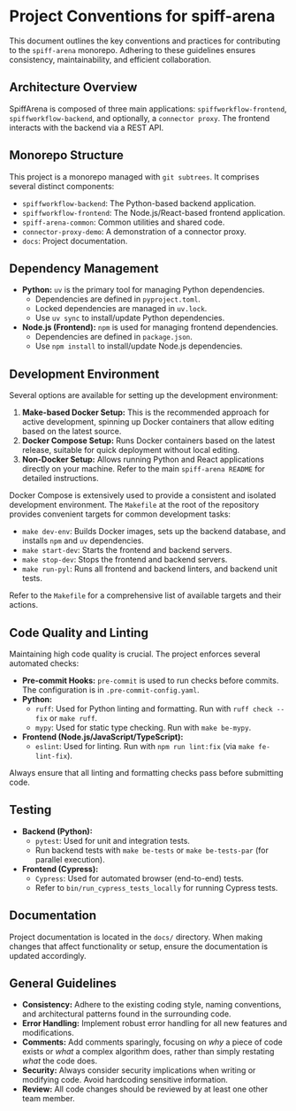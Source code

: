 # Project Conventions for spiff-arena

This document outlines the key conventions and practices for contributing to the `spiff-arena` monorepo. Adhering to these guidelines ensures consistency, maintainability, and efficient collaboration.

## Architecture Overview

SpiffArena is composed of three main applications: `spiffworkflow-frontend`, `spiffworkflow-backend`, and optionally, a `connector proxy`. The frontend interacts with the backend via a REST API.

## Monorepo Structure

This project is a monorepo managed with `git subtrees`. It comprises several distinct components:

*   `spiffworkflow-backend`: The Python-based backend application.
*   `spiffworkflow-frontend`: The Node.js/React-based frontend application.
*   `spiff-arena-common`: Common utilities and shared code.
*   `connector-proxy-demo`: A demonstration of a connector proxy.
*   `docs`: Project documentation.

## Dependency Management

*   **Python:** `uv` is the primary tool for managing Python dependencies.
    *   Dependencies are defined in `pyproject.toml`.
    *   Locked dependencies are managed in `uv.lock`.
    *   Use `uv sync` to install/update Python dependencies.
*   **Node.js (Frontend):** `npm` is used for managing frontend dependencies.
    *   Dependencies are defined in `package.json`.
    *   Use `npm install` to install/update Node.js dependencies.

## Development Environment

Several options are available for setting up the development environment:

1.  **Make-based Docker Setup:** This is the recommended approach for active development, spinning up Docker containers that allow editing based on the latest source.
2.  **Docker Compose Setup:** Runs Docker containers based on the latest release, suitable for quick deployment without local editing.
3.  **Non-Docker Setup:** Allows running Python and React applications directly on your machine. Refer to the main `spiff-arena README` for detailed instructions.

Docker Compose is extensively used to provide a consistent and isolated development environment. The `Makefile` at the root of the repository provides convenient targets for common development tasks:

*   `make dev-env`: Builds Docker images, sets up the backend database, and installs `npm` and `uv` dependencies.
*   `make start-dev`: Starts the frontend and backend servers.
*   `make stop-dev`: Stops the frontend and backend servers.
*   `make run-pyl`: Runs all frontend and backend linters, and backend unit tests.

Refer to the `Makefile` for a comprehensive list of available targets and their actions.

## Code Quality and Linting

Maintaining high code quality is crucial. The project enforces several automated checks:

*   **Pre-commit Hooks:** `pre-commit` is used to run checks before commits. The configuration is in `.pre-commit-config.yaml`.
*   **Python:**
    *   `ruff`: Used for Python linting and formatting. Run with `ruff check --fix` or `make ruff`.
    *   `mypy`: Used for static type checking. Run with `make be-mypy`.
*   **Frontend (Node.js/JavaScript/TypeScript):**
    *   `eslint`: Used for linting. Run with `npm run lint:fix` (via `make fe-lint-fix`).

Always ensure that all linting and formatting checks pass before submitting code.

## Testing

*   **Backend (Python):**
    *   `pytest`: Used for unit and integration tests.
    *   Run backend tests with `make be-tests` or `make be-tests-par` (for parallel execution).
*   **Frontend (Cypress):**
    *   `Cypress`: Used for automated browser (end-to-end) tests.
    *   Refer to `bin/run_cypress_tests_locally` for running Cypress tests.

## Documentation

Project documentation is located in the `docs/` directory. When making changes that affect functionality or setup, ensure the documentation is updated accordingly.

## General Guidelines

*   **Consistency:** Adhere to the existing coding style, naming conventions, and architectural patterns found in the surrounding code.
*   **Error Handling:** Implement robust error handling for all new features and modifications.
*   **Comments:** Add comments sparingly, focusing on *why* a piece of code exists or *what* a complex algorithm does, rather than simply restating *what* the code does.
*   **Security:** Always consider security implications when writing or modifying code. Avoid hardcoding sensitive information.
*   **Review:** All code changes should be reviewed by at least one other team member.
